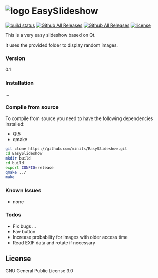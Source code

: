 # ![logo](https://cdn.rawgit.com/minils/EasySlideshow/master/svg/icon.svg "Logo Title Text 1") EasySlideshow
[![build status](https://travis-ci.org/minils/EasySlideshow.svg?branch=master "build status")](https://travis-ci.org/minils/EasySlideshow/builds)
[![Github All Releases](https://img.shields.io/github/downloads/minils/EasySlideshow/total.svg?maxAge=3600)](https://github.com/minils/EasySlideshow/releases)
[![Github All Releases](https://img.shields.io/github/release/minils/EasySlideshow.svg?maxAge=3600)](https://github.com/minils/EasySlideshow/releases)
[![license](https://img.shields.io/github/license/minils/EasySlideshow.svg?maxAge=3600)](https://github.com/minils/EasySlideshow/blob/master/LICENSE)

This is a very easy slideshow based on Qt.

It uses the provided folder to display random images.

### Version
0.1

### Installation

...

### Compile from source

To compile from source you need to have the following dependencies installed:
- Qt5
- qmake

```sh
git clone https://github.com/minils/EasySlideshow.git
cd EasySlideshow
mkdir build
cd build
export CONFIG=release
qmake ../
make
```

### Known Issues

* none

### Todos

 - Fix bugs ...
 - Fav button
 - Increase probability for images with older access time
 - Read EXIF data and rotate if necessary


License
----

GNU General Public License 3.0
